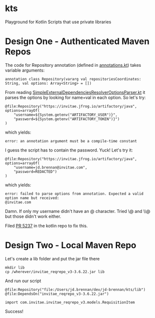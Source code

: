 # kts

Playground for Kotlin Scripts that use private libraries

# Design One - Authenticated Maven Repos

The code for Repository annotation (defined in
[annotations.kt](https://github.com/JetBrains/kotlin/blob/v1.9.21/libraries/scripting/dependencies/src/kotlin/script/experimental/dependencies/annotations.kt#L31))
takes variable arguments:

```
annotation class Repository(vararg val repositoriesCoordinates: String, val options: Array<String> = [])
```

From reading [SimpleExternalDependenciesResolverOptionsParser.kt](https://github.com/JetBrains/kotlin/blob/v1.9.21/libraries/scripting/dependencies/src/kotlin/script/experimental/dependencies/impl/SimpleExternalDependenciesResolverOptionsParser.kt)
it parses the options by looking for name=val in each option. So let's try:

```
@file:Repository("https://invitae.jfrog.io/artifactory/java", options=arrayOf(
    "username=${System.getenv("ARTIFACTORY_USER")}", 
    "password=${System.getenv("ARTIFACTORY_TOKEN")}")
)
```
which yields:
```
error: an annotation argument must be a compile-time constant
```

I guess the script has to contain the password. Yuck! Let's try it:

```
@file:Repository("https://invitae.jfrog.io/artifactory/java", options=arrayOf(
    "username=jd.brennan@invitae.com", 
    "password=REDACTED")
)
```
which yields:
```
error: failed to parse options from annotation. Expected a valid option name but received:
@invitae.com
```
Damn. If only my username didn't have an @ character. Tried \\@ and \\\\@ but those didn't work either.

Filed [PR 5237](https://github.com/JetBrains/kotlin/pull/5237) in the kotlin repo to fix this.

# Design Two - Local Maven Repo

Let's create a lib folder and put the jar file there

```
mkdir lib
cp /wherever/invitae_reqrepo_v3-3.6.22.jar lib
```
And run our script
```
@file:Repository("file:/Users/jd.brennan/dev/jd-brennan/kts/lib")
@file:DependsOn("invitae_reqrepo_v3-3.6.22.jar")

import com.invitae.invitae_reqrepo_v3.models.RequisitionItem
```

Success!